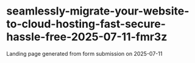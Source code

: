 # seamlessly-migrate-your-website-to-cloud-hosting-fast-secure-hassle-free-2025-07-11-fmr3z
Landing page generated from form submission on 2025-07-11
